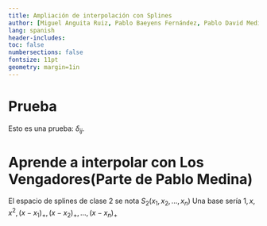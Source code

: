 ```yaml
---
title: Ampliación de interpolación con Splines
author: [Miguel Anguita Ruiz, Pablo Baeyens Fernández, Pablo David Medina Sánchez, Ruben Morales Pérez, Francisco Javier Morales Piqueras]
lang: spanish
header-includes:
toc: false
numbersections: false
fontsize: 11pt
geometry: margin=1in
---
```


# Prueba

Esto es una prueba: $\delta_{ij}$.

# Aprende a interpolar con Los Vengadores(Parte de Pablo Medina)

El espacio de splines de clase 2 se nota $S_2(x_1,x_2,...,x_n)$ Una base sería ${1,x,x^2,(x-x_1)_+,(x-x_2)_+,...,(x-x_n)_+}$
